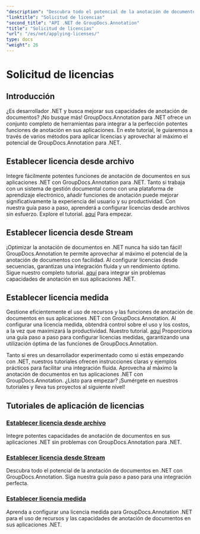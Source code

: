 ```yaml
---
"description": "Descubra todo el potencial de la anotación de documentos en .NET con GroupDocs.Annotation. Siga nuestros tutoriales paso a paso para una integración perfecta."
"linktitle": "Solicitud de licencias"
"second_title": "API .NET de GroupDocs.Annotation"
"title": "Solicitud de licencias"
"url": "/es/net/applying-licenses/"
type: docs
"weight": 26
---
```


# Solicitud de licencias

## Introducción

¿Es desarrollador .NET y busca mejorar sus capacidades de anotación de documentos? ¡No busque más! GroupDocs.Annotation para .NET ofrece un conjunto completo de herramientas para integrar a la perfección potentes funciones de anotación en sus aplicaciones. En este tutorial, le guiaremos a través de varios métodos para aplicar licencias y aprovechar al máximo el potencial de GroupDocs.Annotation para .NET.

## Establecer licencia desde archivo
Integre fácilmente potentes funciones de anotación de documentos en sus aplicaciones .NET con GroupDocs.Annotation para .NET. Tanto si trabaja con un sistema de gestión documental como con una plataforma de aprendizaje electrónico, añadir funciones de anotación puede mejorar significativamente la experiencia del usuario y su productividad. Con nuestra guía paso a paso, aprenderá a configurar licencias desde archivos sin esfuerzo. Explore el tutorial. [aquí](./set-license-from-file/) Para empezar.

## Establecer licencia desde Stream
¡Optimizar la anotación de documentos en .NET nunca ha sido tan fácil! GroupDocs.Annotation te permite aprovechar al máximo el potencial de la anotación de documentos con facilidad. Al configurar licencias desde secuencias, garantizas una integración fluida y un rendimiento óptimo. Sigue nuestro completo tutorial. [aquí](./set-license-from-stream/) para integrar sin problemas capacidades de anotación en sus aplicaciones .NET.

## Establecer licencia medida
Gestione eficientemente el uso de recursos y las funciones de anotación de documentos en sus aplicaciones .NET con GroupDocs.Annotation. Al configurar una licencia medida, obtendrá control sobre el uso y los costos, a la vez que maximizará la productividad. Nuestro tutorial. [aquí](./set-metered-license/) Proporciona una guía paso a paso para configurar licencias medidas, garantizando una utilización óptima de las funciones de GroupDocs.Annotation.

Tanto si eres un desarrollador experimentado como si estás empezando con .NET, nuestros tutoriales ofrecen instrucciones claras y ejemplos prácticos para facilitar una integración fluida. Aprovecha al máximo la anotación de documentos en tus aplicaciones .NET con GroupDocs.Annotation. ¿Listo para empezar? ¡Sumérgete en nuestros tutoriales y lleva tus proyectos al siguiente nivel!

## Tutoriales de aplicación de licencias
### [Establecer licencia desde archivo](./set-license-from-file/)
Integre potentes capacidades de anotación de documentos en sus aplicaciones .NET sin problemas con GroupDocs.Annotation para .NET.
### [Establecer licencia desde Stream](./set-license-from-stream/)
Descubra todo el potencial de la anotación de documentos en .NET con GroupDocs.Annotation. Siga nuestra guía paso a paso para una integración perfecta.
### [Establecer licencia medida](./set-metered-license/)
Aprenda a configurar una licencia medida para GroupDocs.Annotation .NET para el uso de recursos y las capacidades de anotación de documentos en sus aplicaciones .NET.